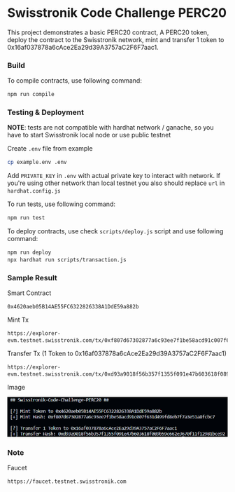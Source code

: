 # Swisstronik Code Challenge PERC20

This project demonstrates a basic PERC20 contract, A PERC20 token, deploy the contract to the Swisstronik network, mint and transfer 1 token to 0x16af037878a6cAce2Ea29d39A3757aC2F6F7aac1.

### Build

To compile contracts, use following command:
```sh 
npm run compile
```

### Testing & Deployment

<b>NOTE</b>: tests are not compatible with hardhat network / ganache, so you have to start Swisstronik local node or use public testnet

Create `.env` file from example
```sh
cp example.env .env
```
Add `PRIVATE_KEY` in `.env` with actual private key to interact with network. If you're using other network than local testnet you also should replace `url` in `hardhat.config.js`

To run tests, use following command:

```sh
npm run test
```

To deploy contracts, use check `scripts/deploy.js` script and use following command:
```sh
npm run deploy
npx hardhat run scripts/transaction.js
```

### Sample Result

Smart Contract
```
0x4620aeb05B14AE55FC6322826338A1DdE59a882b
```

Mint Tx
```
https://explorer-evm.testnet.swisstronik.com/tx/0xf807d67302877a6c93ee7f1be58acd91c007f631d499fd8eb7f7a3e51a8fcbc7
```

Transfer Tx (1 Token to 0x16af037878a6cAce2Ea29d39A3757aC2F6F7aac1)
```
https://explorer-evm.testnet.swisstronik.com/tx/0xd93a9018f56b357f1355f091e47b603618f089b59c662e3670f11f12981bce92
```

Image

![Proof Sample](image.png)


### Note
Faucet
```
https://faucet.testnet.swisstronik.com
```